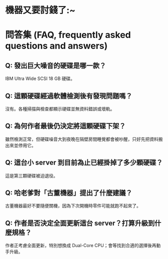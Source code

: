 # 機器又要討錢了:~

# 問答集 (FAQ, frequently asked questions and answers)

## Q: 發出巨大噪音的硬碟是哪一款？
IBM Ultra Wide SCSI 18 GB 硬碟。

## Q: 這顆硬碟經過軟體檢測後有發現問題嗎？
沒有。各種掃描與檢查都顯示硬碟並無資料錯誤或壞軌。

## Q: 為何作者最後仍決定將這顆硬碟下架？
雖然檢測正常，但硬碟噪音大到夜晚在隔壁房間睡覺都會被吵醒，只好先把資料搬出來並停用它。

## Q: 這台小 server 到目前為止已經掛掉了多少顆硬碟？
這是第三顆硬碟被迫退役。

## Q: 哈老爹對「古董機器」提出了什麼建議？
古董機器最好不要隨便關機，因為下次開機時零件可能就跑不起來了。

## Q: 作者是否決定全面更新這台 server？打算升級到什麼規格？
作者正考慮全面更新，特別想換成 Dual-Core CPU；會等找到合適的選擇後再動手升級。
